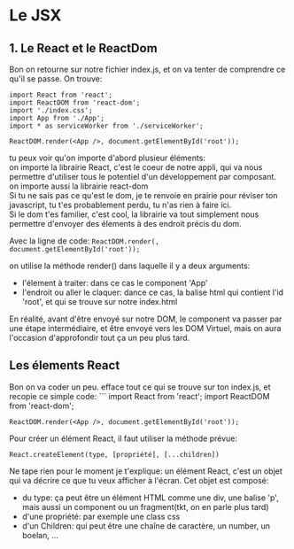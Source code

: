 <h1>Le JSX</h1>

<h2>1. Le React et le ReactDom</h2>

Bon on retourne sur notre fichier index.js, et on va tenter de comprendre ce qu'il se passe. On trouve:

```
import React from 'react';
import ReactDOM from 'react-dom';
import './index.css';
import App from './App';
import * as serviceWorker from './serviceWorker';

ReactDOM.render(<App />, document.getElementById('root'));
```
tu peux voir qu'on importe d'abord plusieur éléments:</br>
on importe la librairie React, c'est le coeur de notre appli, qui va nous permettre d'utiliser tous le potentiel d'un développement par composant.</br>
on importe aussi la librairie react-dom</br>
Si tu ne sais pas ce qu'est le dom, je te renvoie en prairie pour réviser ton javascript, tu t'es probablement perdu, tu n'as rien à faire ici.</br>
Si le dom t'es familier, c'est cool, la librairie va tout simplement nous permettre d'envoyer des élements à des endroit précis du dom. 

Avec la ligne de code:
<code>ReactDOM.render(<App />, document.getElementById('root'));</code>

on utilise la méthode render() dans laquelle il y a deux arguments:
<ul>
  <li>l'élement à traiter: dans ce cas le component 'App'</li>
  <li>l'endroit ou aller le claquer: dance ce cas, la balise html qui contient l'id 'root', et qui se trouve sur notre index.html</li>
  </ul>
<p>En réalité, avant d'être envoyé sur notre DOM, le component va passer par une étape intermédiaire, et être envoyé vers les DOM Virtuel, mais on aura l'occasion d'approfondir tout ça un peu plus tard.</p>
<h2>Les élements React</h2>
Bon on va coder un peu. efface tout ce qui se trouve sur ton index.js, et recopie ce simple code:
```
import React from 'react';
import ReactDOM from 'react-dom';

```
ReactDOM.render(<App />, document.getElementById('root'));

```

Pour créer un élément React, il faut utiliser la méthode prévue:

```
React.createElement(type, [propriété], [...children])
```

Ne tape rien pour le moment je t'explique:
un élément React, c'est un objet qui va décrire ce que tu veux afficher à l'écran. Cet objet est composé:
<ul>
  <li>du type: ça peut être un élément HTML comme une div, une balise 'p', mais aussi un component ou un fragment(tkt, on en parle plus tard)</li>
  <li>d'une propriété: par exemple une class css</li>
  <li>d'un Children: qui peut être une chaîne de caractère, un number, un boelan, ...</li>
  </ul>
  
